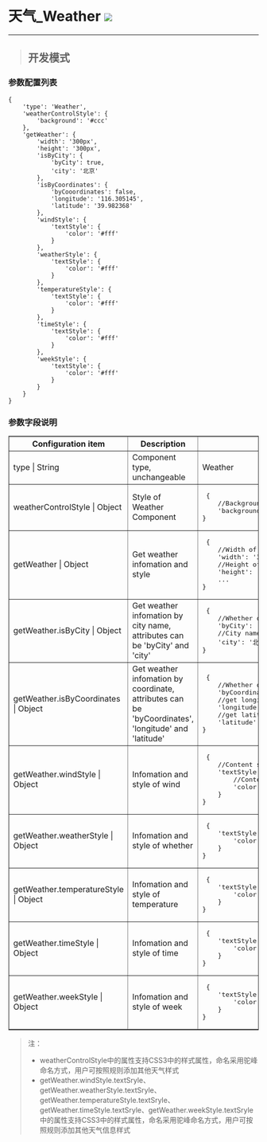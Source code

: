 # 天气\_Weather ![](/assets/Weather.png)

---

> ## 开发模式

### 参数配置列表

```
{
    'type': 'Weather',
    'weatherControlStyle': {
        'background': '#ccc'
    },
    'getWeather': {
        'width': '300px',
        'height': '300px',
        'isByCity': {
            'byCity': true,
            'city': '北京'
        },
        'isByCoordinates': {
            'byCooordinates': false,
            'longitude': '116.305145',
            'latitude': '39.982368'
        },
        'windStyle': {
            'textStyle': {
                'color': '#fff'
            }
        },
        'weatherStyle': {
            'textStyle': {
                'color': '#fff'
            }
        },
        'temperatureStyle': {
            'textStyle': {
                'color': '#fff'
            }
        },
        'timeStyle': {
            'textStyle': {
                'color': '#fff'
            }
        },
        'weekStyle': {
            'textStyle': {
                'color': '#fff'
            }
        }
    }
}
```

### 参数字段说明

<table border="1">
<tr>
	<th width="15%">Configuration item</th>
	<th width="30%">Description</th>
	<th>Optional parameters</th>
</tr>
<tr>
	<td>type | String</td>
	<td>Component type, unchangeable</td>
	<td>Weather</td>
</tr>
<tr>
	<td>weatherControlStyle | Object</td>
	<td>Style of Weather Component</td>
	<td><pre> {
	//Background style, can be parameter of css3 'background'
	'background': '#ccc'
}</pre></td>
</tr>
<tr>
	<td>getWeather | Object</td>
	<td>Get weather infomation and style</td>
	<td><pre> {
	//Width of component, can be parameter of css3 'width'
	'width': '300px',
	//Height of component, can be parameter of css3 'height'
	'height': '300px',
	...
}</pre></td>
</tr>
<tr>
	<td>getWeather.isByCity | Object</td>
	<td>Get weather infomation by city name, attributes can be 'byCity' and 'city'</td>
	<td><pre> {
	//Whether or not to get weather infomation by city
	'byCity': 'true',
	//City name
	'city': '北京'
}</pre></td>
</tr>
<tr>
	<td>getWeather.isByCoordinates | Object</td>
	<td>Get weather infomation by coordinate, attributes can be 'byCoordinates', 'longitude' and 'latitude'</td>
	<td><pre> {
	//Whether or not to get weather infomation by coordinate
	'byCoordinates': 'true',
	//get longitude
	'longitude': '116.305145',
	//get latitude
	'latitude': '39.982368'
}</pre></td>
</tr>
<tr>
	<td>getWeather.windStyle | Object</td>
	<td>Infomation and style of wind</td>
	<td><pre> {
	//Content style
	'textStyle': {
		//Content color, can be parameter of css3 'color'
		'color': '#fff'
	}
}</pre></td>
</tr>
<tr>
	<td>getWeather.weatherStyle | Object</td>
	<td>Infomation and style of whether</td>
	<td><pre> {
	'textStyle': {
		'color': '#fff'
	}
}</pre></td>
</tr>
<tr>
	<td>getWeather.temperatureStyle | Object</td>
	<td>Infomation and style of temperature</td>
	<td><pre> {
	'textStyle': {
		'color': '#fff'
	}
}</pre></td>
</tr>
<tr>
	<td>getWeather.timeStyle | Object</td>
	<td>Infomation and style of time</td>
	<td><pre> {
	'textStyle': {
		'color': '#fff'
	}
}</pre></td>
</tr>
<tr>
	<td>getWeather.weekStyle | Object</td>
	<td>Infomation and style of week</td>
	<td><pre> {
	'textStyle': {
		'color': '#fff'
	}
}</pre></td>
</tr>
</table>

> 注：
>
> * weatherControlStyle中的属性支持CSS3中的样式属性，命名采用驼峰命名方式，用户可按照规则添加其他天气样式
> * getWeather.windStyle.textSryle、getWeather.weatherStyle.textSryle、getWeather.temperatureStyle.textSryle、getWeather.timeStyle.textSryle、getWeather.weekStyle.textSryle中的属性支持CSS3中的样式属性，命名采用驼峰命名方式，用户可按照规则添加其他天气信息样式



